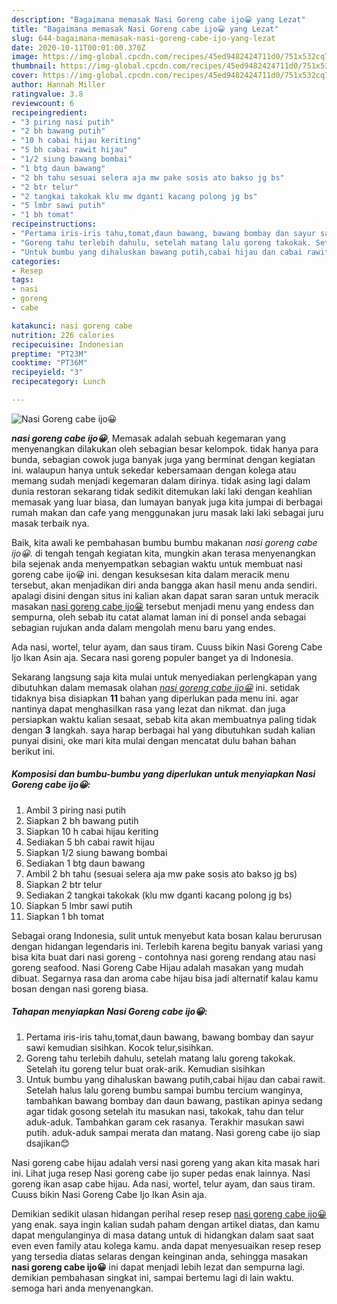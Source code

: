 ```yaml
---
description: "Bagaimana memasak Nasi Goreng cabe ijo😀 yang Lezat"
title: "Bagaimana memasak Nasi Goreng cabe ijo😀 yang Lezat"
slug: 644-bagaimana-memasak-nasi-goreng-cabe-ijo-yang-lezat
date: 2020-10-11T00:01:00.370Z
image: https://img-global.cpcdn.com/recipes/45ed9482424711d0/751x532cq70/nasi-goreng-cabe-ijo😀-foto-resep-utama.jpg
thumbnail: https://img-global.cpcdn.com/recipes/45ed9482424711d0/751x532cq70/nasi-goreng-cabe-ijo😀-foto-resep-utama.jpg
cover: https://img-global.cpcdn.com/recipes/45ed9482424711d0/751x532cq70/nasi-goreng-cabe-ijo😀-foto-resep-utama.jpg
author: Hannah Miller
ratingvalue: 3.8
reviewcount: 6
recipeingredient:
- "3 piring nasi putih"
- "2 bh bawang putih"
- "10 h cabai hijau keriting"
- "5 bh cabai rawit hijau"
- "1/2 siung bawang bombai"
- "1 btg daun bawang"
- "2 bh tahu sesuai selera aja mw pake sosis ato bakso jg bs"
- "2 btr telur"
- "2 tangkai takokak klu mw dganti kacang polong jg bs"
- "5 lmbr sawi putih"
- "1 bh tomat"
recipeinstructions:
- "Pertama iris-iris tahu,tomat,daun bawang, bawang bombay dan sayur sawi kemudian sisihkan. Kocok telur,sisihkan."
- "Goreng tahu terlebih dahulu, setelah matang lalu goreng takokak. Setelah itu goreng telur buat orak-arik. Kemudian sisihkan"
- "Untuk bumbu yang dihaluskan bawang putih,cabai hijau dan cabai rawit. Setelah halus lalu goreng bumbu sampai bumbu tercium wanginya, tambahkan bawang bombay dan daun bawang, pastikan apinya sedang agar tidak gosong setelah itu masukan nasi, takokak, tahu dan telur aduk-aduk. Tambahkan garam cek rasanya. Terakhir masukan sawi putih. aduk-aduk sampai merata dan matang. Nasi goreng cabe ijo siap dsajikan😊"
categories:
- Resep
tags:
- nasi
- goreng
- cabe

katakunci: nasi goreng cabe 
nutrition: 226 calories
recipecuisine: Indonesian
preptime: "PT23M"
cooktime: "PT36M"
recipeyield: "3"
recipecategory: Lunch

---
```



![Nasi Goreng cabe ijo😀](https://img-global.cpcdn.com/recipes/45ed9482424711d0/751x532cq70/nasi-goreng-cabe-ijo😀-foto-resep-utama.jpg)

<b><i>nasi goreng cabe ijo😀</i></b>, Memasak adalah sebuah kegemaran yang menyenangkan dilakukan oleh sebagian besar kelompok. tidak hanya para bunda, sebagian cowok juga banyak juga yang berminat dengan kegiatan ini. walaupun hanya untuk sekedar kebersamaan dengan kolega atau memang sudah menjadi kegemaran dalam dirinya. tidak asing lagi dalam dunia restoran sekarang tidak sedikit ditemukan laki laki dengan keahlian memasak yang luar biasa, dan lumayan banyak juga kita jumpai di berbagai rumah makan dan cafe yang menggunakan juru masak laki laki sebagai juru masak terbaik nya.

Baik, kita awali ke pembahasan bumbu bumbu makanan <i>nasi goreng cabe ijo😀</i>. di tengah tengah kegiatan kita, mungkin akan terasa menyenangkan bila sejenak anda menyempatkan sebagian waktu untuk membuat nasi goreng cabe ijo😀 ini. dengan kesuksesan kita dalam meracik menu tersebut, akan menjadikan diri anda bangga akan hasil menu anda sendiri. apalagi disini dengan situs ini kalian akan dapat saran saran untuk meracik masakan <u>nasi goreng cabe ijo😀</u> tersebut menjadi menu yang endess dan sempurna, oleh sebab itu catat alamat laman ini di ponsel anda sebagai sebagian rujukan anda dalam mengolah menu baru yang endes.

Ada nasi, wortel, telur ayam, dan saus tiram. Cuuss bikin Nasi Goreng Cabe Ijo Ikan Asin aja. Secara nasi goreng populer banget ya di Indonesia.


Sekarang langsung saja kita mulai untuk menyediakan perlengkapan yang dibutuhkan dalam memasak olahan <u><i>nasi goreng cabe ijo😀</i></u> ini. setidak tidaknya bisa disiapkan <b>11</b> bahan yang diperlukan pada menu ini. agar nantinya dapat menghasilkan rasa yang lezat dan nikmat. dan juga persiapkan waktu kalian sesaat, sebab kita akan membuatnya paling tidak dengan <b>3</b> langkah. saya harap berbagai hal yang dibutuhkan sudah kalian punyai disini, oke mari kita mulai dengan mencatat dulu bahan bahan berikut ini.

<!--inarticleads1-->

##### Komposisi dan bumbu-bumbu yang diperlukan untuk menyiapkan Nasi Goreng cabe ijo😀:

1. Ambil 3 piring nasi putih
1. Siapkan 2 bh bawang putih
1. Siapkan 10 h cabai hijau keriting
1. Sediakan 5 bh cabai rawit hijau
1. Siapkan 1/2 siung bawang bombai
1. Sediakan 1 btg daun bawang
1. Ambil 2 bh tahu (sesuai selera aja mw pake sosis ato bakso jg bs)
1. Siapkan 2 btr telur
1. Sediakan 2 tangkai takokak (klu mw dganti kacang polong jg bs)
1. Siapkan 5 lmbr sawi putih
1. Siapkan 1 bh tomat


Sebagai orang Indonesia, sulit untuk menyebut kata bosan kalau berurusan dengan hidangan legendaris ini. Terlebih karena begitu banyak variasi yang bisa kita buat dari nasi goreng - contohnya nasi goreng rendang atau nasi goreng seafood. Nasi Goreng Cabe Hijau adalah masakan yang mudah dibuat. Segarnya rasa dan aroma cabe hijau bisa jadi alternatif kalau kamu bosan dengan nasi goreng biasa. 

<!--inarticleads2-->

##### Tahapan menyiapkan Nasi Goreng cabe ijo😀:

1. Pertama iris-iris tahu,tomat,daun bawang, bawang bombay dan sayur sawi kemudian sisihkan. Kocok telur,sisihkan.
1. Goreng tahu terlebih dahulu, setelah matang lalu goreng takokak. Setelah itu goreng telur buat orak-arik. Kemudian sisihkan
1. Untuk bumbu yang dihaluskan bawang putih,cabai hijau dan cabai rawit. Setelah halus lalu goreng bumbu sampai bumbu tercium wanginya, tambahkan bawang bombay dan daun bawang, pastikan apinya sedang agar tidak gosong setelah itu masukan nasi, takokak, tahu dan telur aduk-aduk. Tambahkan garam cek rasanya. Terakhir masukan sawi putih. aduk-aduk sampai merata dan matang. Nasi goreng cabe ijo siap dsajikan😊


Nasi goreng cabe hijau adalah versi nasi goreng yang akan kita masak hari ini. Lihat juga resep Nasi goreng cabe ijo super pedas enak lainnya. Nasi goreng ikan asap cabe hijau. Ada nasi, wortel, telur ayam, dan saus tiram. Cuuss bikin Nasi Goreng Cabe Ijo Ikan Asin aja. 

Demikian sedikit ulasan hidangan perihal resep resep <u>nasi goreng cabe ijo😀</u> yang enak. saya ingin kalian sudah paham dengan artikel diatas, dan kamu dapat mengulanginya di masa datang untuk di hidangkan dalam saat saat even even family atau kolega kamu. anda dapat menyesuaikan resep resep yang tersedia diatas selaras dengan keinginan anda, sehingga masakan <b>nasi goreng cabe ijo😀</b> ini dapat menjadi lebih lezat dan sempurna lagi. demikian pembahasan singkat ini, sampai bertemu lagi di lain waktu. semoga hari anda menyenangkan.
